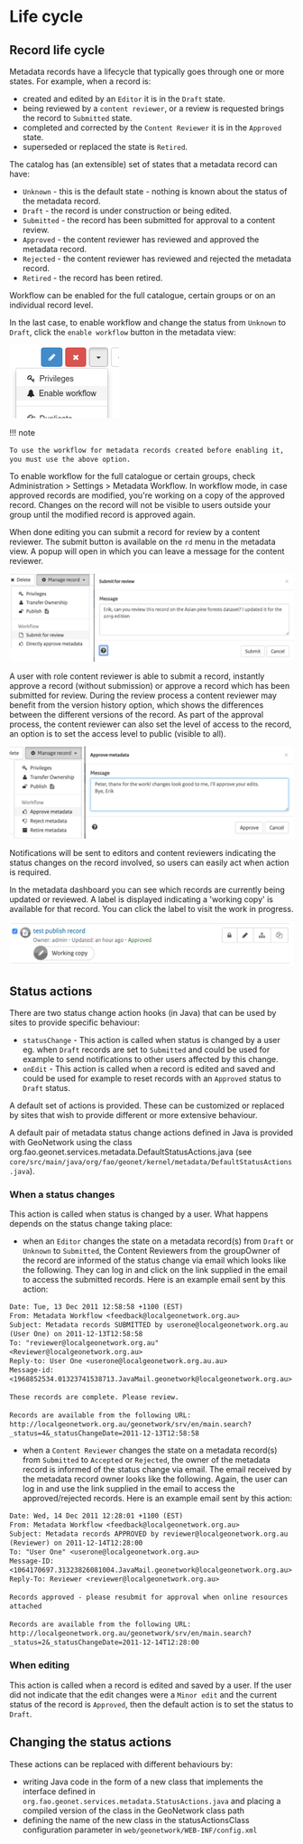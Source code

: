 # Life cycle

## Record life cycle

Metadata records have a lifecycle that typically goes through one or more states. For example, when a record is:

-   created and edited by an `Editor` it is in the `Draft` state.
-   being reviewed by a `content reviewer`, or a review is requested brings the record to `Submitted` state.
-   completed and corrected by the `Content Reviewer` it is in the `Approved` state.
-   superseded or replaced the state is `Retired`.

The catalog has (an extensible) set of states that a metadata record can have:

-   `Unknown` - this is the default state - nothing is known about the status of the metadata record.
-   `Draft` - the record is under construction or being edited.
-   `Submitted` - the record has been submitted for approval to a content review.
-   `Approved` - the content reviewer has reviewed and approved the metadata record.
-   `Rejected` - the content reviewer has reviewed and rejected the metadata record.
-   `Retired` - the record has been retired.

Workflow can be enabled for the full catalogue, certain groups or on an individual record level.

In the last case, to enable workflow and change the status from `Unknown` to `Draft`, click the `enable workflow` button in the metadata view:

![](img/workflow-enable.png)

!!! note

    To use the workflow for metadata records created before enabling it, you must use the above option.


To enable workflow for the full catalogue or certain groups, check Administration > Settings > Metadata Workflow. In workflow mode, in case approved records are modified, you're working on a copy of the approved record. Changes on the record will not be visible to users outside your group until the modified record is approved again.

When done editing you can submit a record for review by a content reviewer. The submit button is available on the `rd` menu in the metadata view. A popup will open in which you can leave a message for the content reviewer.

![](img/submit-for-review.png)

A user with role content reviewer is able to submit a record, instantly approve a record (without submission) or approve a record which has been submitted for review. During the review process a content reviewer may benefit from the version history option, which shows the differences between the different versions of the record. As part of the approval process, the content reviewer can also set the level of access to the record, an option is to set the access level to public (visible to all).

![](img/approve-metadata.png)

Notifications will be sent to editors and content reviewers indicating the status changes on the record involved, so users can easily act when action is required.

In the metadata dashboard you can see which records are currently being updated or reviewed. A label is displayed indicating a 'working copy' is available for that record. You can click the label to visit the work in progress.

![](img/working-copy.png)

## Status actions

There are two status change action hooks (in Java) that can be used by sites to provide specific behaviour:

-   `statusChange` - This action is called when status is changed by a user eg. when `Draft` records are set to `Submitted` and could be used for example to send notifications to other users affected by this change.
-   `onEdit` - This action is called when a record is edited and saved and could be used for example to reset records with an `Approved` status to `Draft` status.

A default set of actions is provided. These can be customized or replaced by sites that wish to provide different or more extensive behaviour.

A default pair of metadata status change actions defined in Java is provided with GeoNetwork using the class org.fao.geonet.services.metadata.DefaultStatusActions.java (see `core/src/main/java/org/fao/geonet/kernel/metadata/DefaultStatusActions.java`).

### When a status changes

This action is called when status is changed by a user. What happens depends on the status change taking place:

-   when an `Editor` changes the state on a metadata record(s) from `Draft` or `Unknown` to `Submitted`, the Content Reviewers from the groupOwner of the record are informed of the status change via email which looks like the following. They can log in and click on the link supplied in the email to access the submitted records. Here is an example email sent by this action:

``` text
Date: Tue, 13 Dec 2011 12:58:58 +1100 (EST)
From: Metadata Workflow <feedback@localgeonetwork.org.au>
Subject: Metadata records SUBMITTED by userone@localgeonetwork.org.au (User One) on 2011-12-13T12:58:58
To: "reviewer@localgeonetwork.org.au" <Reviewer@localgeonetwork.org.au>
Reply-to: User One <userone@localgeonetwork.org.au.au>
Message-id: <1968852534.01323741538713.JavaMail.geonetwork@localgeonetwork.org.au>

These records are complete. Please review.

Records are available from the following URL:
http://localgeonetwork.org.au/geonetwork/srv/en/main.search?_status=4&_statusChangeDate=2011-12-13T12:58:58
```

-   when a `Content Reviewer` changes the state on a metadata record(s) from `Submitted` to `Accepted` or `Rejected`, the owner of the metadata record is informed of the status change via email. The email received by the metadata record owner looks like the following. Again, the user can log in and use the link supplied in the email to access the approved/rejected records. Here is an example email sent by this action:

``` text
Date: Wed, 14 Dec 2011 12:28:01 +1100 (EST)
From: Metadata Workflow <feedback@localgeonetwork.org.au>
Subject: Metadata records APPROVED by reviewer@localgeonetwork.org.au (Reviewer) on 2011-12-14T12:28:00
To: "User One" <userone@localgeonetwork.org.au>
Message-ID: <1064170697.31323826081004.JavaMail.geonetwork@localgeonetwork.org.au>
Reply-To: Reviewer <reviewer@localgeonetwork.org.au>

Records approved - please resubmit for approval when online resources attached

Records are available from the following URL:
http://localgeonetwork.org.au/geonetwork/srv/en/main.search?_status=2&_statusChangeDate=2011-12-14T12:28:00
```

### When editing

This action is called when a record is edited and saved by a user. If the user did not indicate that the edit changes were a `Minor edit` and the current status of the record is `Approved`, then the default action is to set the status to `Draft`.

## Changing the status actions

These actions can be replaced with different behaviours by:

-   writing Java code in the form of a new class that implements the interface defined in `org.fao.geonet.services.metadata.StatusActions.java` and placing a compiled version of the class in the GeoNetwork class path
-   defining the name of the new class in the statusActionsClass configuration parameter in `web/geonetwork/WEB-INF/config.xml`
